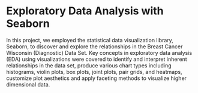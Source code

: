 # Exploratory Data Analysis with Seaborn
In this project, we employed the statistical data visualization library, Seaborn, 
to discover and explore the relationships in the Breast Cancer Wisconsin (Diagnostic) Data Set.
Key concepts in exploratory data analysis (EDA) using visualizations were covered to identify and interpret inherent relationships in the data set, 
produce various chart types including histograms, violin plots, box plots, joint plots, pair grids, and heatmaps, 
customize plot aesthetics and apply faceting methods to visualize higher dimensional data.
